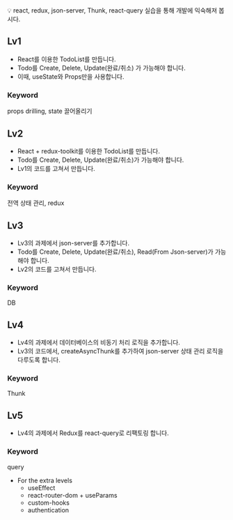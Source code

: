 <aside>
💡 react, redux, json-server, Thunk, react-query 실습을 통해 개발에 익숙해져 봅시다.

</aside>

## Lv1

- React를 이용한 TodoList를 만듭니다.
- Todo를 Create, Delete, Update(완료/취소) 가 가능해야 합니다.
- 이때, useState와 Props만을 사용합니다.

### Keyword

props drilling, state 끌어올리기

## Lv2

- React + redux-toolkit를 이용한 TodoList를 만듭니다.
- Todo를 Create, Delete, Update(완료/취소)가 가능해야 합니다.
- Lv1의 코드를 고쳐서 만듭니다.

### Keyword

전역 상태 관리, redux

## Lv3

- Lv3의 과제에서 json-server를 추가합니다.
- Todo를 Create, Delete, Update(완료/취소), Read(From Json-server)가 가능해야 합니다.
- Lv2의 코드를 고쳐서 만듭니다.

### Keyword

DB

## Lv4

- Lv4의 과제에서 데이터베이스의 비동기 처리 로직을 추가합니다.
- Lv3의 코드에서, createAsyncThunk를 추가하여 json-server 상태 관리 로직을 다루도록 합니다.

### Keyword

Thunk

## Lv5

- Lv4의 과제에서 Redux를 react-query로 리팩토링 합니다.

### Keyword

query

- For the extra levels
  - useEffect
  - react-router-dom + useParams
  - custom-hooks
  - authentication
